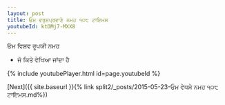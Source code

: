 ```yaml
---
layout: post
title: ਓਮ ਵਰੁਸ਼ਪ੍ਰਵਾਣੇ ਨਮਹ ੧੦੮ ਟਾਇਮਸ
youtubeId: ktDMj7-MXX8
---
```

 
 
 ਓਮ ਵਿਸ਼ਵ ਰੂਪਯੀ ਨਮਹ  
 
 -  ਜੋ ਕਿਤੇ ਵੇਖਿਆ ਜਾਂਦਾ ਹੈ 
 
  
 
  
 
 
 
 
 
 


{% include youtubePlayer.html id=page.youtubeId %}
 
[Next]({{ site.baseurl }}{% link  split2/_posts/2015-05-23-ਓਮ ਵੇਧਸੇ ਨਮਹ ੧੦੮ ਟਾਇਮਸ.md%})
 
